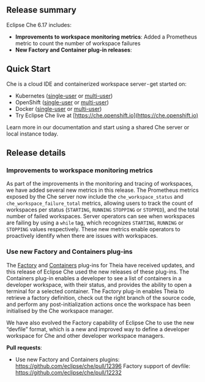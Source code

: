 ## Release summary

Eclipse Che 6.17 includes:

* **Improvements to workspace monitoring metrics**: Added a Prometheus metric to count the number of
workspace failures
* **New Factory and Container plug-in releases**: 

## Quick Start

Che is a cloud IDE and containerized workspace server - get started on:

* Kubernetes ([single-user](https://www.eclipse.org/che/docs/che-6/kubernetes-single-user.html) or [multi-user](https://www.eclipse.org/che/docs/che-6/kubernetes-multi-user.html))
* OpenShift ([single-user](https://www.eclipse.org/che/docs/che-6/openshift-single-user.html) or [multi-user](https://www.eclipse.org/che/docs/che-6/openshift-multi-user.html))
* Docker ([single-user](https://www.eclipse.org/che/docs/che-6/docker-single-user.html) or [multi-user](https://www.eclipse.org/che/docs/che-6/docker-multi-user.html))
* Try Eclipse Che live at [https://che.openshift.io](https://che.openshift.io)

Learn more in our documentation and start using a shared Che server or local instance today.

## Release details

### Improvements to workspace monitoring metrics

As part of the improvements in the monitoring and tracing of workspaces, we have added several new
metrics in this release. The Prometheus metrics exposed by the Che server now include the 
`che_workspace_status` and `che_workspace_failure_total` metrics, allowing users to track the count
of workspaces per status (`STARTING`, `RUNNING` `STOPPING` or `STOPPED`), and the total number of
failed workspaces. Server operators can see when workspaces are failing by using a `while` tag,
which recognizes `STARTING`, `RUNNING` or `STOPPING` values respectively. These new metrics enable
operators to proactively identify when there are issues with workspaces.

### Use new Factory and Containers plug-ins

The [Factory](https://github.com/eclipse/che-theia/tree/master/plugins/factory-plugin) and [Containers](https://github.com/eclipse/che-theia/tree/master/plugins/containers-plugin) plug-ins for Theia have received updates, and this release of Eclipse Che used the new releases of these plug-ins. The Containers plug-in enables a developer to see a list of containers in a developer workspace, with their status, and provides the ability to open a terminal for a selected container. The Factory plug-in enables Theia to retrieve a factory definition, check out the right branch of the source code, and perform any post-initialization actions once the workspace has been initialised by the Che workspace manager.

We have also evolved the Factory capability of Eclipse Che to use the new “devfile” format, which is a new and improved way to define a developer workspace for Che and other developer workspace managers.

**Pull requests**:

* Use new Factory and Containers plugins: https://github.com/eclipse/che/pull/12396
Factory support of devfile: https://github.com/eclipse/che/pull/12232
